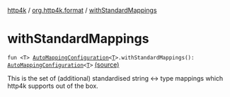 [http4k](../index.md) / [org.http4k.format](index.md) / [withStandardMappings](./with-standard-mappings.md)

# withStandardMappings

`fun <T> `[`AutoMappingConfiguration`](-auto-mapping-configuration/index.md)`<`[`T`](with-standard-mappings.md#T)`>.withStandardMappings(): `[`AutoMappingConfiguration`](-auto-mapping-configuration/index.md)`<`[`T`](with-standard-mappings.md#T)`>` [(source)](https://github.com/http4k/http4k/blob/master/http4k-core/src/main/kotlin/org/http4k/format/AutoMappingConfiguration.kt#L35)

This is the set of (additional) standardised string &lt;-&gt; type mappings which http4k supports out of the box.


